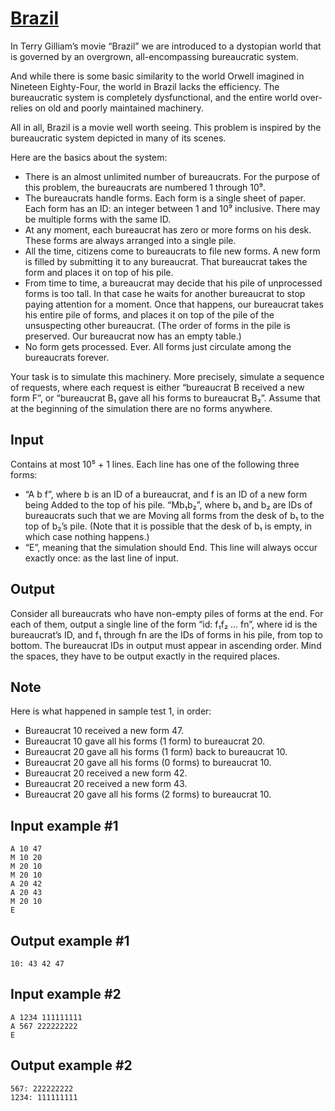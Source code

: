 # [Brazil](https://www.e-olymp.com/ru/problems/6469)
In Terry Gilliam’s movie “Brazil” we are introduced to a dystopian world that is governed by an overgrown, all-encompassing bureaucratic system.

And while there is some basic similarity to the world Orwell imagined in Nineteen Eighty-Four, the world in Brazil lacks the efficiency. The bureaucratic system is completely dysfunctional, and the entire world over-relies on old and poorly maintained machinery.

All in all, Brazil is a movie well worth seeing. This problem is inspired by the bureaucratic system depicted in many of its scenes.

Here are the basics about the system:

- There is an almost unlimited number of bureaucrats. For the purpose of this problem, the bureaucrats are numbered 1 through 10⁹.
- The bureaucrats handle forms. Each form is a single sheet of paper. Each form has an ID: an integer between 1 and 10⁹ inclusive. There may be multiple forms with the same ID.
- At any moment, each bureaucrat has zero or more forms on his desk. These forms are always arranged into a single pile.
- All the time, citizens come to bureaucrats to file new forms. A new form is filled by submitting it to any bureaucrat. That bureaucrat takes the form and places it on top of his pile.
- From time to time, a bureaucrat may decide that his pile of unprocessed forms is too tall. In that case he waits for another bureaucrat to stop paying attention for a moment. Once that happens, our bureaucrat takes his entire pile of forms, and places it on top of the pile of the unsuspecting other bureaucrat. (The order of forms in the pile is preserved. Our bureaucrat now has an empty table.)
- No form gets processed. Ever. All forms just circulate among the bureaucrats forever.

Your task is to simulate this machinery. More precisely, simulate a sequence of requests, where each request is either “bureaucrat B received a new form F”, or “bureaucrat B₁ gave all his forms to bureaucrat B₂”. Assume that at the beginning of the simulation there are no forms anywhere.

## Input
Contains at most 10⁵ + 1 lines. Each line has one of the following three forms:

- “A b f”, where b is an ID of a bureaucrat, and f is an ID of a new form being Added to the top of his pile.
“Mb₁b₂”, where b₁ and b₂ are IDs of bureaucrats such that we are Moving all forms from the desk of b₁ to the top of b₂’s pile. (Note that it is possible that the desk of b₁ is empty, in which case nothing happens.)
- “E”, meaning that the simulation should End. This line will always occur exactly once: as the last line of input.

## Output
Consider all bureaucrats who have non-empty piles of forms at the end. For each of them, output a single line of the form “id: f₁f₂ ... fn”, where id is the bureaucrat’s ID, and f₁ through fn are the IDs of forms in his pile, from top to bottom. The bureaucrat IDs in output must appear in ascending order. Mind the spaces, they have to be output exactly in the required places.

## Note
Here is what happened in sample test 1, in order:

- Bureaucrat 10 received a new form 47.
- Bureaucrat 10 gave all his forms (1 form) to bureaucrat 20.
- Bureaucrat 20 gave all his forms (1 form) back to bureaucrat 10.
- Bureaucrat 20 gave all his forms (0 forms) to bureaucrat 10.
- Bureaucrat 20 received a new form 42.
- Bureaucrat 20 received a new form 43.
- Bureaucrat 20 gave all his forms (2 forms) to bureaucrat 10.

## Input example #1
```
A 10 47
M 10 20
M 20 10
M 20 10
A 20 42
A 20 43
M 20 10
E
```

## Output example #1
```
10: 43 42 47
```

## Input example #2
```
A 1234 111111111
A 567 222222222
E
```

## Output example #2
```
567: 222222222
1234: 111111111
```
